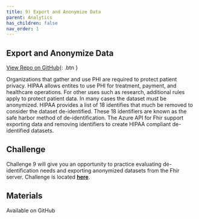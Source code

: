 ```yaml
---
title: 9) Export and Anonymize Data 
parent: Analytics
has_children: false
nav_order: 1
---
```


## Export and Anonymize Data
[View Repo on GitHub](https://github.com/microsoft/openhack-mc4h/tree/main/Challenge-09){: .btn }

Organizations that gather and use PHI are required to protect patient privacy. HIPAA allows entites to use PHI for treatment, payment, and healthcare operations. For other uses such as research, additional rules apply to protect patient data. In many cases the dataset must be anonymized. HIPAA provides a list of 18 identifies that much be removed to consider the dataset de-identified. These 18 identifiers are known as the safe harbor method of de-identification. The Azure API for Fhir support exporting data and removing identifiers to create HIPAA compliant de-identified datasets.

## Challenge 
Challenge 9 will give you an opportunity to practice evaluating de-identification needs and exporting anonymized datasets from the Fhir server. Challenge is located **[here](https://github.com/microsoft/openhack-mc4h/tree/main/Challenge-9)**.


## Materials   
Available on GitHub
